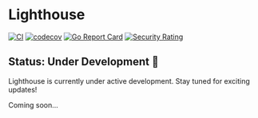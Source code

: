 # Lighthouse

[![CI](https://github.com/light-speak/lighthouse/actions/workflows/main.yml/badge.svg)](https://github.com/light-speak/lighthouse/actions/workflows/main.yml)
[![codecov](https://codecov.io/gh/light-speak/lighthouse/branch/main/graph/badge.svg)](https://codecov.io/gh/light-speak/lighthouse)
[![Go Report Card](https://goreportcard.com/badge/github.com/light-speak/lighthouse)](https://goreportcard.com/report/github.com/light-speak/lighthouse)
[![Security Rating](https://sonarcloud.io/api/project_badges/measure?project=light-speak_lighthouse&metric=security_rating)](https://sonarcloud.io/summary/new_code?id=light-speak_lighthouse)

## Status: Under Development 🚧

Lighthouse is currently under active development. Stay tuned for exciting updates!

Coming soon...